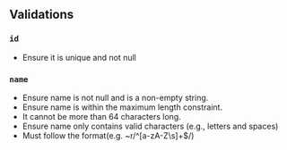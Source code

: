 ## Validations

  ### `id`
  - Ensure it is unique and not null

  ### `name`
- Ensure name is not null and is a non-empty string.
- Ensure name is within the maximum length constraint.
- It cannot be more than 64 characters long.
- Ensure name only contains valid characters (e.g., letters and spaces)
- Must follow the format(e.g. ~r/^[a-zA-Z\s]+$/)